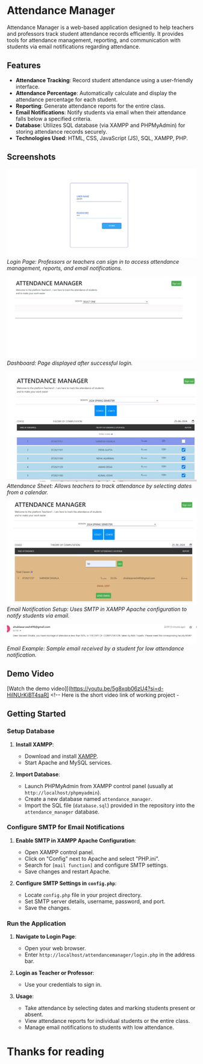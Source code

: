 # Attendance Manager
Attendance Manager is a web-based application designed to help teachers and professors track student attendance records efficiently. It provides tools for attendance management, reporting, and communication with students via email notifications regarding attendance.

## Features

- **Attendance Tracking**: Record student attendance using a user-friendly interface.
- **Attendance Percentage**: Automatically calculate and display the attendance percentage for each student.
- **Reporting**: Generate attendance reports for the entire class.
- **Email Notifications**: Notify students via email when their attendance falls below a specified criteria.
- **Database**: Utilizes SQL database (via XAMPP and PHPMyAdmin) for storing attendance records securely.
- **Technologies Used**: HTML, CSS, JavaScript (JS), SQL, XAMPP, PHP.

## Screenshots

![Screenshot 1](at1.JPG)
*Login Page: Professors or teachers can sign in to access attendance management, reports, and email notifications.*

![Screenshot 2](afterlogin.JPG)
*Dashboard: Page displayed after successful login.*

![Screenshot 3](attendanceSheet.JPG)
*Attendance Sheet: Allows teachers to track attendance by selecting dates from a calendar.*

![Screenshot 4](sendEmail.JPG)
*Email Notification Setup: Uses SMTP in XAMPP Apache configuration to notify students via email.*

![Screenshot 5](emailReceive.JPG)
*Email Example: Sample email received by a student for low attendance notification.*

## Demo Video

[Watch the demo video][(https://youtu.be/5g8xqb06zU4?si=d-HilNUrKiBT4saR] <!-- Here is the short video link of working project -

## Getting Started

### Setup Database

1. **Install XAMPP**:
   - Download and install [XAMPP](https://www.apachefriends.org/index.html).
   - Start Apache and MySQL services.

2. **Import Database**:
   - Launch PHPMyAdmin from XAMPP control panel (usually at `http://localhost/phpmyadmin`).
   - Create a new database named `attendance_manager`.
   - Import the SQL file (`database.sql`) provided in the repository into the `attendance_manager` database.

### Configure SMTP for Email Notifications

1. **Enable SMTP in XAMPP Apache Configuration**:
   - Open XAMPP control panel.
   - Click on "Config" next to Apache and select "PHP.ini".
   - Search for `[mail function]` and configure SMTP settings.
   - Save changes and restart Apache.

2. **Configure SMTP Settings in `config.php`**:
   - Locate `config.php` file in your project directory.
   - Set SMTP server details, username, password, and port.
   - Save the changes.

### Run the Application

1. **Navigate to Login Page**:
   - Open your web browser.
   - Enter `http://localhost/attendancemanager/login.php` in the address bar.

2. **Login as Teacher or Professor**:
   - Use your credentials to sign in.

3. **Usage**:
   - Take attendance by selecting dates and marking students present or absent.
   - View attendance reports for individual students or the entire class.
   - Manage email notifications to students with low attendance.

# Thanks for reading
